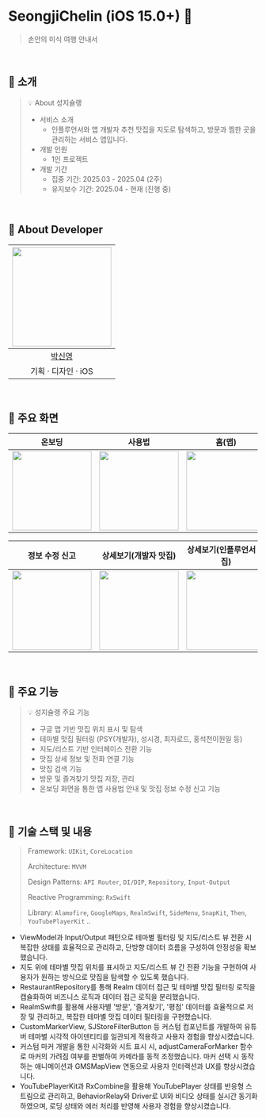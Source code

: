 # SeongjiChelin (iOS 15.0+) 🍚

> 손안의 미식 여행 안내서

<br>

## 🍚 소개

> 💡 About 성지슐랭
>
> - 서비스 소개
>   - 인플루언서와 앱 개발자 추천 맛집을 지도로 탐색하고, 방문과 찜한 곳을 관리하는 서비스 앱입니다.
> - 개발 인원
>   - 1인 프로젝트
> - 개발 기간
>   - 집중 기간: 2025.03 - 2025.04 (2주)
>   - 유지보수 기간: 2025.04 - 현재 (진행 중)

<br>

## 🍚 About Developer

<div align=left>

| <img width="200px" src="https://avatars.githubusercontent.com/u/114901417?v=4"/> |
| :------------------------------------------------------------------------------: |
|                     [박신영](https://github.com/ParkSY0919)                      |
|                               기획 · 디자인 · iOS                                |

</div>

<br>

## 🍚 주요 화면
|   온보딩   |   사용법   |   홈(맵)   |   홈(리스트)   |
| :-------------: | :-------------: | :-------------: | :-------------: |
| <img src = "https://github.com/user-attachments/assets/a5eea9f1-e0d0-4870-b4c3-4cf8601b038b" width ="160">| <img src = "https://github.com/user-attachments/assets/7a2eb3cb-eec1-4b45-9f1f-02563f1d8862" width ="160">| <img src = "https://github.com/user-attachments/assets/691326bc-4f20-41a5-bf29-26fea9132949" width ="160">| <img src = "https://github.com/user-attachments/assets/22f9cdf6-8f11-4777-ab9b-53ed03ee0186" width ="160">|

|   정보 수정 신고   |   상세보기(개발자 맛집)   |   상세보기(인플루언서 맛집)   |   나만의 식당   |
| :-------------: | :-------------: | :-------------: | :-------------: |
| <img src = "https://github.com/user-attachments/assets/c94978ea-fea3-4032-8eae-f68229ec94bf" width ="160">| <img src = "https://github.com/user-attachments/assets/fb16d0f6-f5a1-4a66-a6b0-bcaf5ead55ee" width ="160">| <img src = "https://github.com/user-attachments/assets/ecaad071-7dda-430d-9aa9-972a8bfbeb22" width ="160">| <img src = "https://github.com/user-attachments/assets/7310a8af-d59d-46dc-bbc0-264d805388df" width ="160">|


<br>

## 🍚 주요 기능

> 💡 성지슐랭 주요 기능
>
> - 구글 맵 기반 맛집 위치 표시 및 탐색
> - 테마별 맛집 필터링 (PSY(개발자), 성시경, 최자로드, 홍석천이원일 등)
> - 지도/리스트 기반 인터페이스 전환 기능
> - 맛집 상세 정보 및 전화 연결 기능
> - 맛집 검색 기능
> - 방문 및 즐겨찾기 맛집 저장, 관리
> - 온보딩 화면을 통한 앱 사용법 안내 및 맛집 정보 수정 신고 기능

<br>


## 🍚 기술 스택 및 내용

> Framework: `UIKit`, `CoreLocation`
>
> Architecture: `MVVM`
>
> Design Patterns: `API Router`, `DI/DIP`, `Repository`, `Input-Output`
>
> Reactive Programming: `RxSwift`
>
> Library: `Alamofire`, `GoogleMaps`, `RealmSwift`, `SideMenu`, `SnapKit`, `Then`, `YouTubePlayerKit` ..

- ViewModel과 Input/Output 패턴으로 테마별 필터링 및 지도/리스트 뷰 전환 시 복잡한 상태를 효율적으로 관리하고, 단방향 데이터 흐름을 구성하여 안정성을 확보했습니다.
- 지도 위에 테마별 맛집 위치를 표시하고 지도/리스트 뷰 간 전환 기능을 구현하여 사용자가 원하는 방식으로 맛집을 탐색할 수 있도록 했습니다.
- RestaurantRepository를 통해 Realm 데이터 접근 및 테마별 맛집 필터링 로직을 캡슐화하여 비즈니스 로직과 데이터 접근 로직을 분리했습니다.
- RealmSwift를 활용해 사용자별 '방문', '즐겨찾기', '평점' 데이터를 효율적으로 저장 및 관리하고, 복잡한 테마별 맛집 데이터 필터링을 구현했습니다.
- CustomMarkerView, SJStoreFilterButton 등 커스텀 컴포넌트를 개발하여 유튜버 테마별 시각적 아이덴티티를 일관되게 적용하고 사용자 경험을 향상시켰습니다.
- 커스텀 마커 개발을 통한 시각화와 시트 표시 시, adjustCameraForMarker 함수로 마커의 가려짐 여부를 판별하여 카메라를 동적 조정했습니다. 마커 선택 시 동작하는 애니메이션과 GMSMapView 연동으로 사용자 인터랙션과 UX를 향상시켰습니다.
- YouTubePlayerKit과 RxCombine을 활용해 YouTubePlayer 상태를 반응형 스트림으로 관리하고, BehaviorRelay와 Driver로 UI와 비디오 상태를 실시간 동기화하였으며, 로딩 상태와 에러 처리를 반영해 사용자 경험을 향상시켰습니다.

<br>
